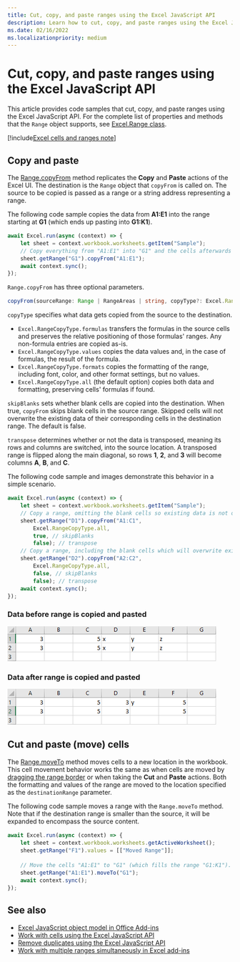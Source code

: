 ```yaml
---
title: Cut, copy, and paste ranges using the Excel JavaScript API
description: Learn how to cut, copy, and paste ranges using the Excel JavaScript API.
ms.date: 02/16/2022
ms.localizationpriority: medium
---
```


# Cut, copy, and paste ranges using the Excel JavaScript API

This article provides code samples that cut, copy, and paste ranges using the Excel JavaScript API. For the complete list of properties and methods that the `Range` object supports, see [Excel.Range class](/javascript/api/excel/excel.range).

[!include[Excel cells and ranges note](../includes/note-excel-cells-and-ranges.md)]

## Copy and paste

The [Range.copyFrom](/javascript/api/excel/excel.range#excel-excel-range-copyfrom-member(1)) method replicates the **Copy** and **Paste** actions of the Excel UI. The destination is the `Range` object that `copyFrom` is called on. The source to be copied is passed as a range or a string address representing a range.

The following code sample copies the data from **A1:E1** into the range starting at **G1** (which ends up pasting into **G1:K1**).

```js
await Excel.run(async (context) => {
    let sheet = context.workbook.worksheets.getItem("Sample");
    // Copy everything from "A1:E1" into "G1" and the cells afterwards ("G1:K1").
    sheet.getRange("G1").copyFrom("A1:E1");
    await context.sync();
});
```

`Range.copyFrom` has three optional parameters.

```TypeScript
copyFrom(sourceRange: Range | RangeAreas | string, copyType?: Excel.RangeCopyType, skipBlanks?: boolean, transpose?: boolean): void;
```

`copyType` specifies what data gets copied from the source to the destination.

- `Excel.RangeCopyType.formulas` transfers the formulas in the source cells and preserves the relative positioning of those formulas' ranges. Any non-formula entries are copied as-is.
- `Excel.RangeCopyType.values` copies the data values and, in the case of formulas, the result of the formula.
- `Excel.RangeCopyType.formats` copies the formatting of the range, including font, color, and other format settings, but no values.
- `Excel.RangeCopyType.all` (the default option) copies both data and formatting, preserving cells' formulas if found.

`skipBlanks` sets whether blank cells are copied into the destination. When true, `copyFrom` skips blank cells in the source range.
Skipped cells will not overwrite the existing data of their corresponding cells in the destination range. The default is false.

`transpose` determines whether or not the data is transposed, meaning its rows and columns are switched, into the source location.
A transposed range is flipped along the main diagonal, so rows **1**, **2**, and **3** will become columns **A**, **B**, and **C**.

The following code sample and images demonstrate this behavior in a simple scenario.

```js
await Excel.run(async (context) => {
    let sheet = context.workbook.worksheets.getItem("Sample");
    // Copy a range, omitting the blank cells so existing data is not overwritten in those cells.
    sheet.getRange("D1").copyFrom("A1:C1",
        Excel.RangeCopyType.all,
        true, // skipBlanks
        false); // transpose
    // Copy a range, including the blank cells which will overwrite existing data in the target cells.
    sheet.getRange("D2").copyFrom("A2:C2",
        Excel.RangeCopyType.all,
        false, // skipBlanks
        false); // transpose
    await context.sync();
});
```

### Data before range is copied and pasted

![Data in Excel before range's copy method has been run.](../images/excel-range-copyfrom-skipblanks-before.png)

### Data after range is copied and pasted

![Data in Excel after range's copy method has been run.](../images/excel-range-copyfrom-skipblanks-after.png)

## Cut and paste (move) cells

The [Range.moveTo](/javascript/api/excel/excel.range#excel-excel-range-moveto-member(1)) method moves cells to a new location in the workbook. This cell movement behavior works the same as when cells are moved by [dragging the range border](https://support.microsoft.com/office/803d65eb-6a3e-4534-8c6f-ff12d1c4139e) or when taking the **Cut** and **Paste** actions. Both the formatting and values of the range are moved to the location specified as the `destinationRange` parameter.

The following code sample moves a range with the `Range.moveTo` method. Note that if the destination range is smaller than the source, it will be expanded to encompass the source content.

```js
await Excel.run(async (context) => {
    let sheet = context.workbook.worksheets.getActiveWorksheet();
    sheet.getRange("F1").values = [["Moved Range"]];

    // Move the cells "A1:E1" to "G1" (which fills the range "G1:K1").
    sheet.getRange("A1:E1").moveTo("G1");
    await context.sync();
});
```

## See also

- [Excel JavaScript object model in Office Add-ins](excel-add-ins-core-concepts.md)
- [Work with cells using the Excel JavaScript API](excel-add-ins-cells.md)
- [Remove duplicates using the Excel JavaScript API](excel-add-ins-ranges-remove-duplicates.md)
- [Work with multiple ranges simultaneously in Excel add-ins](excel-add-ins-multiple-ranges.md)
